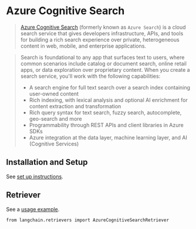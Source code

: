 Azure Cognitive Search
======================

> [Azure Cognitive Search](https://learn.microsoft.com/en-us/azure/search/search-what-is-azure-search) (formerly known as `Azure Search`) is a cloud search service that gives developers infrastructure, APIs, and tools for building a rich search experience over private, heterogeneous content in web, mobile, and enterprise applications.

> Search is foundational to any app that surfaces text to users, where common scenarios include catalog or document search, online retail apps, or data exploration over proprietary content. When you create a search service, you'll work with the following capabilities:
> 
> *   A search engine for full text search over a search index containing user-owned content
> *   Rich indexing, with lexical analysis and optional AI enrichment for content extraction and transformation
> *   Rich query syntax for text search, fuzzy search, autocomplete, geo-search and more
> *   Programmability through REST APIs and client libraries in Azure SDKs
> *   Azure integration at the data layer, machine learning layer, and AI (Cognitive Services)

Installation and Setup[​](#installation-and-setup "Direct link to Installation and Setup")
------------------------------------------------------------------------------------------

See [set up instructions](https://learn.microsoft.com/en-us/azure/search/search-create-service-portal).

Retriever[​](#retriever "Direct link to Retriever")
---------------------------------------------------

See a [usage example](/docs/modules/data_connection/retrievers/integrations/azure_cognitive_search.html).

    from langchain.retrievers import AzureCognitiveSearchRetriever